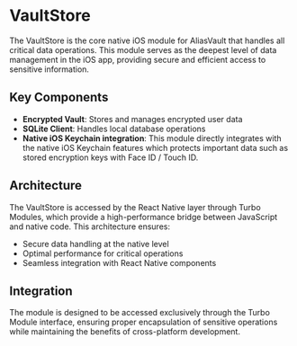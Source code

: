 # VaultStore

The VaultStore is the core native iOS module for AliasVault that handles all critical data operations. This module serves as the deepest level of data management in the iOS app, providing secure and efficient access to sensitive information.

## Key Components

- **Encrypted Vault**: Stores and manages encrypted user data
- **SQLite Client**: Handles local database operations
- **Native iOS Keychain integration**: This module directly integrates with the native iOS Keychain features which protects important data such as stored encryption keys with Face ID / Touch ID.

## Architecture

The VaultStore is accessed by the React Native layer through Turbo Modules, which provide a high-performance bridge between JavaScript and native code. This architecture ensures:

- Secure data handling at the native level
- Optimal performance for critical operations
- Seamless integration with React Native components

## Integration

The module is designed to be accessed exclusively through the Turbo Module interface, ensuring proper encapsulation of sensitive operations while maintaining the benefits of cross-platform development.

